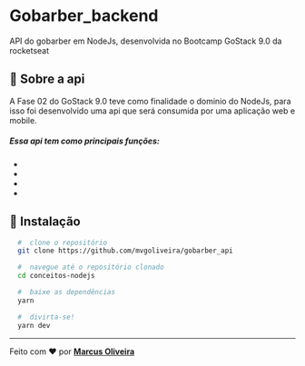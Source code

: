 # Gobarber_backend
 API do gobarber em NodeJs, desenvolvida no Bootcamp GoStack 9.0 da rocketseat
 

## :rocket: Sobre a api

A Fase 02 do GoStack 9.0 teve como finalidade o dominio do NodeJs, para isso foi desenvolvido uma api que será consumida por uma aplicação web e mobile.

##### Essa api tem como principais funções:
-
-
-
-

## 📁 Instalação

```bash
  #  clone o repositório
  git clone https://github.com/mvgoliveira/gobarber_api

  #  navegue até o repositório clonado
  cd conceitos-nodejs

  #  baixe as dependências
  yarn

  #  divirta-se!
  yarn dev
```

<hr>

Feito com :hearts: por **[Marcus Oliveira](https://www.linkedin.com/in/marcus-oliveira-3b92011a7/)**
